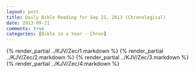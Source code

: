 ```yaml
---
layout: post
title: Daily Bible Reading for Sep 21, 2013 (Chronological)
date: 2013-09-21
comments: true
categories: [Bible in a Year - Chron]
---
```

{% render_partial ../KJV/Zec/1.markdown %}
{% render_partial ../KJV/Zec/2.markdown %}
{% render_partial ../KJV/Zec/3.markdown %}
{% render_partial ../KJV/Zec/4.markdown %}
